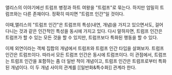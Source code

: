 앨리스의 이야기에선 트럼프 병정과 하트 여왕을 "트럼프"로 묶는다.
하지만 엄밀히 트럼프와는 다른 존재이다. 정확히 따지면 "트럼프 인간"일 것이다.

이때,앨리스의 "트럼프 인간"은 트럼프의 특성(내연, 개념)을 가지고 있으면서도, 걸어다니는 것과 같은 인간적인 특성을 동시에 가지고 있다.
다시 말하자면, 트럼프 인간은 트럼프가 할 수 있는 모든 것을 할 수 있지만, 트럼프보다 특화된 행동을 할 수 있다.

이제 외연이라는 객체 집합의 개념에서 트럼프와 트럼프 인간 타입을 살펴보자.
트럼프 인간은 트럼프이다. 따라서 모든 트럼프 인간은 동시에 트럼프이다.
이 관점에서, 트럼프는 트럼프 인간을 포함하는 좀 더 일반 적이 개념이고, 트럼프 인간은 트럼프로부터 특화된 개념이다. 이 두 개념 사이의 관계를 [[일반화&특수화]] 관계라 한다.